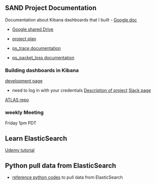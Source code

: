 
## SAND Project Documentation

Documentation about Kibana dashboards that I built - [Google doc](https://docs.google.com/document/d/1nAe8ns0JAlod3-Ps3MVgpCwBGvdAMf8Fewt0Qjg33u0/edit)

- [Google shared Drive](https://drive.google.com/drive/folders/0APwP9-3JRjJOUk9PVA)
- [project plan](https://docs.google.com/document/d/117k5lJFDr0HDE37nXOEXt_15TkzJpj83CuVI9dcjQBI/edit)

- [ps_trace documentation](https://docs.google.com/document/d/176NkqR9OZfFuxFft4I4nGvaXQpe9_YsYNfiVHGDNWb4/edit)
- [ps_packet_loss documentation](https://docs.google.com/document/d/1ZUzwhU6qldpqx1FYE_f49T1o97y_UOe6PXPtRPp6emA/edit)

### Building dashboards in Kibana
[development page](https://atlas-kibana.mwt2.org:5601/)
  - need to log in with your credentials
[Description of project](https://mail.google.com/mail/u/0/#section_query/has%3Ayellow-star/FMfcgxwBVMlsdZrRPcdqJvFPCtddJzDs)
[Slack page](https://um-net-analy.slack.com/messages/DFT725D9P/)

[ATLAS repo](https://github.com/ATLAS-Analytics)


### weekly Meeting
Friday 1pm PDT

## Learn ElasticSearch
[Udemy tutorial](https://www.udemy.com/elasticsearch-complete-guide/learn/v4/t/lecture/7470444?start=0)


## Python pull data from ElasticSearch
- [reference python codes](https://github.com/UM-UROP-Network-Analytics/database) to pull data from ElasticSearch



